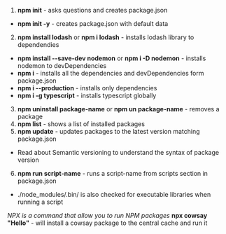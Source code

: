 1. **npm init** - asks questions and creates package.json
  * **npm init -y** - creates package.json with default data
2. **npm install lodash** or **npm i lodash** - installs lodash library to dependendies
  * **npm install --save-dev nodemon** or **npm i -D nodemon** - installs nodemon to devDependencies
  * **npm i** - installs all the dependencies and devDependencies form package.json
  * **npm i --production** - installs only dependencies
  * **npm i -g typescript** - installs typescript globally
3. **npm uninstall package-name** or **npm un package-name** - removes a package
4. **npm list** - shows a list of installed packages
5. **npm update** - updates packages to the latest version matching package.json
  * Read about Semantic versioning to understand the syntax of package version
6. **npm run script-name** - runs a script-name from scripts section in package.json
  * ./node_modules/.bin/ is also checked for executable libraries when running a script

*NPX is a command that allow you to run NPM packages*
**npx cowsay "Hello"** - will install a cowsay package to the central cache and run it
